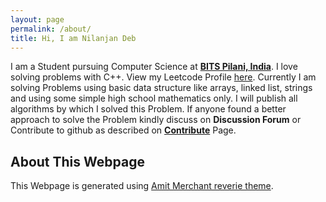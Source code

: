 ```yaml
---
layout: page
permalink: /about/
title: Hi, I am Nilanjan Deb
---
```

I am a Student pursuing Computer Science at [**BITS Pilani, India**](https://www.bits-pilani.ac.in). I love solving problems with C++. View my Leetcode Profile [here](https://leetcode.com/nilanjan172nsvian/). Currently I am solving Problems using basic data structure like arrays, linked list, strings and using some simple high school mathematics only. I will publish all algorithms by which I solved this Problem. If anyone found a better approach to solve the Problem kindly discuss on **Discussion Forum** or Contribute to github as described on [**Contribute**](https://nil1729.github.io/LEETCODE-001/contribute/) Page.

## About This Webpage
This Webpage is generated using [Amit Merchant reverie theme](https://github.com/amitmerchant1990/reverie).